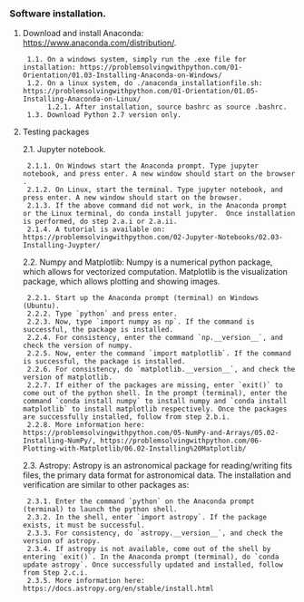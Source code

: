 ### Software installation. 
1. Download and install Anaconda: https://www.anaconda.com/distribution/. 

        1.1. On a windows system, simply run the .exe file for installation: https://problemsolvingwithpython.com/01-Orientation/01.03-Installing-Anaconda-on-Windows/ 
        1.2. On a linux system, do ./anaconda_installationfile.sh: https://problemsolvingwithpython.com/01-Orientation/01.05-Installing-Anaconda-on-Linux/
             1.2.1. After installation, source bashrc as source .bashrc.
        1.3. Download Python 2.7 version only.
        
2. Testing packages

    2.1. Jupyter notebook.
    
        2.1.1. On Windows start the Anaconda prompt. Type jupyter notebook, and press enter. A new window should start on the browser .
        2.1.2. On Linux, start the terminal. Type jupyter notebook, and press enter. A new window should start on the browser.
        2.1.3. If the above command did not work, in the Anaconda prompt or the Linux terminal, do conda install jupyter.  Once installation is performed, do step 2.a.i or 2.a.ii.
        2.1.4. A tutorial is available on: https://problemsolvingwithpython.com/02-Jupyter-Notebooks/02.03-Installing-Juypter/
    
    2.2. Numpy and Matplotlib: Numpy is a numerical python package, which allows for vectorized computation. Matplotlib is the visualization package, which allows plotting and showing images.
    
        2.2.1. Start up the Anaconda prompt (terminal) on Windows (Ubuntu). 
        2.2.2. Type `python` and press enter. 
        2.2.3. Now, type `import numpy as np`. If the command is successful, the package is installed. 
        2.2.4. For consistency, enter the command `np.__version__`, and check the version of numpy. 
        2.2.5. Now, enter the command `import matplotlib`. If the command is successful, the package is installed.
        2.2.6. For consistency, do `matplotlib.__version__`, and check the version of matplotlib.
        2.2.7. If either of the packages are missing, enter `exit()` to come out of the python shell. In the prompt (terminal), enter the command `conda install numpy` to install numpy and `conda install matplotlib` to install matplotlib respectively. Once the packages are successfully installed, follow from step 2.b.i. 
        2.2.8. More information here: https://problemsolvingwithpython.com/05-NumPy-and-Arrays/05.02-Installing-NumPy/, https://problemsolvingwithpython.com/06-Plotting-with-Matplotlib/06.02-Installing%20Matplotlib/ 
    
    2.3. Astropy: Astropy is an astronomical package for reading/writing fits files, the primary data format for astronomical data. The installation and verification are similar to other packages as:
    
        2.3.1. Enter the command `python` on the Anaconda prompt (terminal) to launch the python shell.
        2.3.2. In the shell, enter `import astropy`. If the package exists, it must be successful. 
        2.3.3. For consistency, do `astropy.__version__`, and check the version of astropy.
        2.3.4. If astropy is not available, come out of the shell by entering `exit()`. In the Anaconda prompt (terminal), do `conda update astropy`. Once successfully updated and installed, follow from Step 2.c.i. 
        2.3.5. More information here: https://docs.astropy.org/en/stable/install.html 
